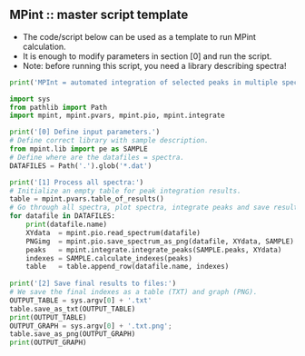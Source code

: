 MPint :: master script template
-------------------------------

* The code/script below can be used as a template to run MPint calculation.
* It is enough to modify parameters in section [0] and run the script.
* Note: before running this script, you need a library describing spectra!

```python
print('MPInt = automated integration of selected peaks in multiple spectra')

import sys
from pathlib import Path
import mpint, mpint.pvars, mpint.pio, mpint.integrate

print('[0] Define input parameters.')
# Define correct library with sample description.
from mpint.lib import pe as SAMPLE
# Define where are the datafiles = spectra.
DATAFILES = Path('.').glob('*.dat')

print('[1] Process all spectra:')
# Initialize an empty table for peak integration results.
table = mpint.pvars.table_of_results()
# Go through all spectra, plot spectra, integrate peaks and save results...
for datafile in DATAFILES:
	print(datafile.name)
	XYdata  = mpint.pio.read_spectrum(datafile)
	PNGimg  = mpint.pio.save_spectrum_as_png(datafile, XYdata, SAMPLE)
	peaks   = mpint.integrate.integrate_peaks(SAMPLE.peaks, XYdata)
	indexes = SAMPLE.calculate_indexes(peaks)
	table   = table.append_row(datafile.name, indexes)
	
print('[2] Save final results to files:')
# We save the final indexes as a table (TXT) and graph (PNG).
OUTPUT_TABLE = sys.argv[0] + '.txt' 
table.save_as_txt(OUTPUT_TABLE) 
print(OUTPUT_TABLE)
OUTPUT_GRAPH = sys.argv[0] + '.txt.png';
table.save_as_png(OUTPUT_GRAPH)
print(OUTPUT_GRAPH)
```
